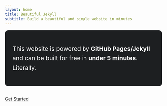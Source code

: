 ```yaml
---
layout: home
title: Beautiful Jekyll
subtitle: Build a beautiful and simple website in minutes
---
```


<div style="background-color: #1d1f21; padding: 1.5rem; border-radius: 10px; color: #ffffff; margin-bottom: 2rem;">
  <p style="font-size: 1.2rem; line-height: 1.6;">
    This website is powered by <strong>GitHub Pages/Jekyll</strong> and can be built for free in <strong>under 5 minutes</strong>. Literally.
  </p>
</div>

<a href="https://jekyllrb.com/docs/" class="btn btn-success btn-lg">Get Started</a>
